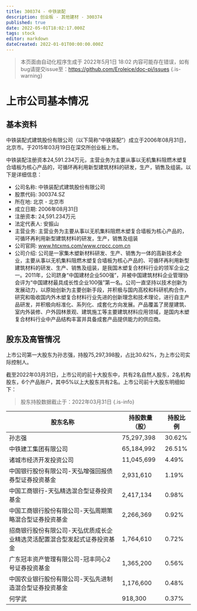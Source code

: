 ```yaml
---
title: 300374 - 中铁装配
description: 创业板 - 其他建材 - 300374
published: true
date: 2022-05-01T18:02:17.000Z
tags: stock
editor: markdown
dateCreated: 2022-01-01T00:00:00.000Z
---
```


> 本页面由自动化程序生成于 2022年5月1日 18:02
> 内容可能存在错误，如有bug请提交issue至：https://github.com/Eroleice/doc-pi/issues
{.is-warning}

# 上市公司基本情况

## 基本资料

中铁装配式建筑股份有限公司（以下简称“中铁装配”）成立于2006年08月31日，北京市。于2015年03月19日在深交所创业板上市。

中铁装配注册资本24,591.234万元，主营业务为主要从事以无机集料阻燃木塑复合墙板为核心产品的，可循环再利用新型建筑材料的研发，生产，销售及组装。以下是详细信息：

- 公司名称: 中铁装配式建筑股份有限公司
- 股票代码: 300374.SZ
- 所在地: 北京 - 北京市
- 成立日期: 2006年08月31日
- 注册资本: 24,591.234万元
- 法定代表人: 安振山
- 主营业务: 主营业务为主要从事以无机集料阻燃木塑复合墙板为核心产品的，可循环再利用新型建筑材料的研发，生产，销售及组装
- 公司官网: www.htcxms.com/www.crpcc.com.cn
- 公司介绍: 公司是一家集木塑新材料研发、生产、销售为一体的高新技术企业，主要从事以无机集料阻燃木塑复合墙板为核心产品的、可循环再利用新型建筑材料的研发、生产、销售及组装，是我国木塑复合材料行业的领军企业之一。2011年，公司跻身“中国建材企业500强”，并被中国建筑材料企业管理协会评为“中国建材最具成长性企业100强”第一名。公司一直坚持以技术创新为发展动力，以原始创新为主要创新手段，并积极与国内高校和科研机构合作，研究和吸收国内外木塑复合材料行业先进的创新理念和技术理论，进行自主产品研发，并积极向标准化、系列化、成套化方向发展。产品覆盖了房屋建筑、室内外装修、户外园林景观、建筑施工等主要建筑材料应用领域，是国内木塑复合材料行业中产品结构丰富并具备成套产品提供能力的供应商。


## 股东及高管情况

上市公司第一大股东为孙志强，持股75,297,398股，占比30.62%，为上市公司实际控制人。

截至2022年03月31日，上市公司的前十大股东中，共有2名自然人股东，2名机构股东，6个产品账户，其中5%以上大股东共有2名。上市公司前十大股东明细如下：

> 股东持股数据截止于：2022年03月31日
{.is-info}

| 股东名称 | 持股数量（股） | 持股比例 |
| --- | --- | --- |
| 孙志强 | 75,297,398 | 30.62% |
| 中铁建工集团有限公司 | 65,184,992 | 26.51% |
| 诸城市经济开发投资公司 | 11,045,699 | 4.49% |
| 中国银行股份有限公司-天弘增强回报债券型证券投资基金 | 2,931,610 | 1.19% |
| 中国工商银行-天弘精选混合型证券投资基金 | 2,417,134 | 0.98% |
| 中国工商银行股份有限公司-天弘周期策略混合型证券投资基金 | 2,266,369 | 0.92% |
| 招商银行股份有限公司-天弘优质成长企业精选灵活配置混合型发起式证券投资基金 | 1,764,610 | 0.72% |
| 广东冠丰资产管理有限公司-冠丰同心2号证券投资基金 | 1,365,200 | 0.56% |
| 中国农业银行股份有限公司-天弘先进制造混合型证券投资基金 | 1,176,600 | 0.48% |
| 何学武 | 918,300 | 0.37% |




